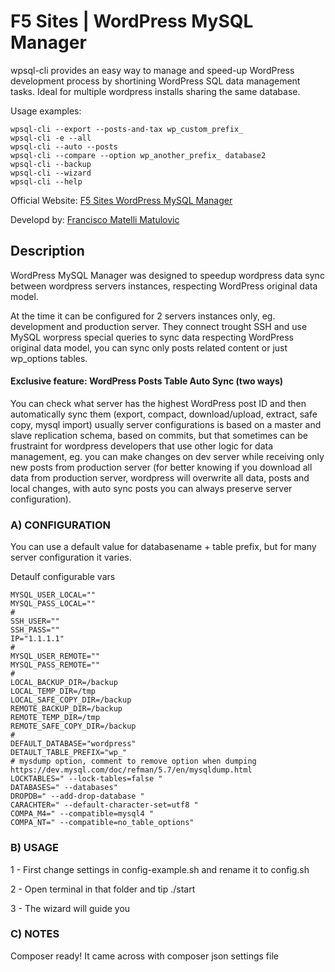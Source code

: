 # F5 Sites | WordPress MySQL Manager
wpsql-cli provides an easy way to manage and speed-up WordPress development process by shortining WordPress SQL data management tasks. Ideal for multiple wordpress installs sharing the same database.

Usage examples:
```
wpsql-cli --export --posts-and-tax wp_custom_prefix_
wpsql-cli -e --all
wpsql-cli --auto --posts
wpsql-cli --compare --option wp_another_prefix_ database2
wpsql-cli --backup
wpsql-cli --wizard
wpsql-cli --help
```
Official Website: [F5 Sites WordPress MySQL Manager](https:www.f5sites.com/wordpress-mysql-manager) 

Developd by: [Francisco Matelli Matulovic](https://www.franciscomat.com)

## Description

WordPress MySQL Manager was designed to speedup wordpress data sync between wordpress servers instances, respecting WordPress original data model.

At the time it can be configured for 2 servers instances only, eg. development and production server. They connect trought SSH and use MySQL worpress special queries to sync data respecting WordPress original data model, you can sync only posts related content or just wp_options tables.

#### Exclusive feature: WordPress Posts Table Auto Sync (two ways)

You can check what server has the highest WordPress post ID and then automatically sync them (export, compact, download/upload, extract, safe copy, mysql import) usually server configurations is based on a master and slave replication schema, based on commits, but that sometimes can be frustraint for wordpress developers that use other logic for data management, eg. you can make changes on dev server while receiving only new posts from production server (for better knowing if you download all data from production server, wordpress will overwrite all data, posts and local changes, with auto sync posts you can always preserve server configuration).

### A) CONFIGURATION
You can use a default value for databasename + table prefix, but for many server configuration it varies.

Detaulf configurable vars
```
MYSQL_USER_LOCAL=""
MYSQL_PASS_LOCAL=""
#
SSH_USER=""
SSH_PASS=""
IP="1.1.1.1"
#
MYSQL_USER_REMOTE=""
MYSQL_PASS_REMOTE=""
#
LOCAL_BACKUP_DIR=/backup
LOCAL_TEMP_DIR=/tmp
LOCAL_SAFE_COPY_DIR=/backup
REMOTE_BACKUP_DIR=/backup
REMOTE_TEMP_DIR=/tmp
REMOTE_SAFE_COPY_DIR=/backup
#
DEFAULT_DATABASE="wordpress"
DETAULT_TABLE_PREFIX="wp_"
# mysdump option, comment to remove option when dumping https://dev.mysql.com/doc/refman/5.7/en/mysqldump.html
LOCKTABLES=" --lock-tables=false "
DATABASES=" --databases"
DROPDB=" --add-drop-database "
CARACHTER=" --default-character-set=utf8 "
COMPA_M4=" --compatible=mysql4 "
COMPA_NT=" --compatible=no_table_options"
```

### B) USAGE

1 - First change settings in config-example.sh and rename it to config.sh

2 - Open terminal in that folder and tip ./start

3 - The wizard will guide you

### C) NOTES

Composer ready! It came across with composer json settings file

